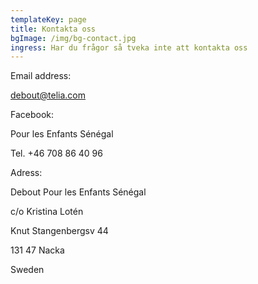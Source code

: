 ```yaml
---
templateKey: page
title: Kontakta oss
bgImage: /img/bg-contact.jpg
ingress: Har du frågor så tveka inte att kontakta oss
---
```

Email address: 

debout@telia.com



Facebook: 

Pour les Enfants Sénégal 



Tel.  +46 708 86 40 96



Adress:

Debout Pour les Enfants Sénégal 

c/o Kristina Lotén

Knut Stangenbergsv 44

131 47  Nacka

Sweden
